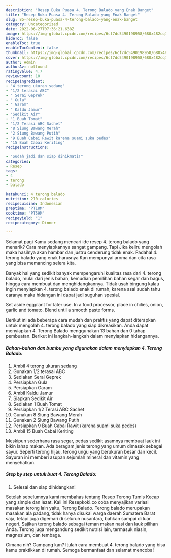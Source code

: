 ```yaml
---
description: "Resep Buka Puasa 4. Terong Balado yang Enak Banget"
title: "Resep Buka Puasa 4. Terong Balado yang Enak Banget"
slug: 85-resep-buka-puasa-4-terong-balado-yang-enak-banget
category: Uncategorized
date: 2022-06-27T07:36:21.638Z
image: https://img-global.cpcdn.com/recipes/6cf7dc5490198958/680x482cq70/4-terong-balado-foto-resep-utama.jpg
hideToc: false
enableToc: true
enableTocContent: false
thumbnail: https://img-global.cpcdn.com/recipes/6cf7dc5490198958/680x482cq70/4-terong-balado-foto-resep-utama.jpg
cover: https://img-global.cpcdn.com/recipes/6cf7dc5490198958/680x482cq70/4-terong-balado-foto-resep-utama.jpg
author: Admin
authorAv: notfound
ratingvalue: 4.7
reviewcount: 10
recipeingredient:
- "4 terong ukuran sedang"
- "1/2 terasai ABC"
- " Serai Geprek"
- " Gula"
- " Garam"
- " Kaldu Jamur"
- "Sedikit Air"
- "1 Buah Tomat"
- "1/2 Terasi ABC Sachet"
- "8 Siung Bawang Merah"
- "2 Siung Bawang Putih"
- "9 Buah Cabai Rawit karena suami suka pedes"
- "15 Buah Cabai Keriting"
recipeinstructions:

- "Sudah jadi dan siap dinikmati!"
categories:
- Resep
tags:
- 4
- terong
- balado

katakunci: 4 terong balado 
nutrition: 210 calories
recipecuisine: Indonesian
preptime: "PT18M"
cooktime: "PT59M"
recipeyield: "1"
recipecategory: Dinner

---
```



Selamat pagi Kamu sedang mencari ide resep 4. terong balado yang menarik? Cara menyiapkannya sangat gampang. Tapi Jika keliru mengolah maka hasilnya akan hambar dan justru cenderung tidak enak. Padahal 4. terong balado yang enak harusnya Kan mempunyai aroma dan cita rasa yang bisa memancing selera kita.


Banyak hal yang sedikit banyak mempengaruhi kualitas rasa dari 4. terong balado, mulai dari jenis bahan, kemudian pemilihan bahan segar dan bagus, hingga cara membuat dan menghidangkannya. Tidak usah bingung kalau ingin menyiapkan 4. terong balado enak di rumah, karena asal sudah tahu caranya maka hidangan ini dapat jadi suguhan spesial.

Set aside eggplant for later use. In a food processor, place in chilies, onion, garlic and tomato. Blend until a smooth paste forms.


Berikut ini ada beberapa cara mudah dan praktis yang dapat diterapkan untuk mengolah 4. terong balado yang siap dikreasikan. Anda dapat menyiapkan 4. Terong Balado menggunakan 13 bahan dan 0 tahap pembuatan. Berikut ini langkah-langkah dalam menyiapkan hidangannya.

<!--inarticleads1-->

##### Bahan-bahan dan bumbu yang digunakan dalam menyiapkan 4. Terong Balado:

1. Ambil 4 terong ukuran sedang
1. Gunakan 1/2 terasai ABC
1. Sediakan  Serai Geprek
1. Persiapkan  Gula
1. Persiapkan  Garam
1. Ambil  Kaldu Jamur
1. Siapkan Sedikit Air
1. Sediakan 1 Buah Tomat
1. Persiapkan 1/2 Terasi ABC Sachet
1. Gunakan 8 Siung Bawang Merah
1. Gunakan 2 Siung Bawang Putih
1. Persiapkan 9 Buah Cabai Rawit (karena suami suka pedes)
1. Ambil 15 Buah Cabai Keriting


Meskipun sederhana rasa segar, pedas sedikit asamnya membuat lauk ini bikin lahap makan. Ada beragam jenis terong yang umum dimasak sebagai sayur. Seperti terong hijau, terong ungu yang berukuran besar dan kecil. Sayuran ini memberi asupan sejumlah mineral dan vitamin yang menyehatkan. 

<!--inarticleads2-->

##### Step by step untuk buat 4. Terong Balado:


1. Selesai dan siap dihidangkan!

Setelah sebelumnya kami membahas tentang Resep Terong Tumis Kecap yang simple dan lezat. Kali ini Resepkoki.co coba menyajikan variasi masakan terong lain yaitu, Terong Balado. Terong balado merupakan masakan ala padang, tidak hanya disukai warga daerah Sumatera Barat saja, tetapi juga digemari di seluruh nusantara, bahkan sampai di luar negeri. Sajikan terong balado sebagai teman makan nasi dan lauk pilihan Anda. Terong juga mengandung sedikit nutrisi lain, termasuk niasin, magnesium, dan tembaga. 

Gimana nih? Gampang kan? Itulah cara membuat 4. terong balado yang bisa kamu praktikkan di rumah. Semoga bermanfaat dan selamat mencoba!
